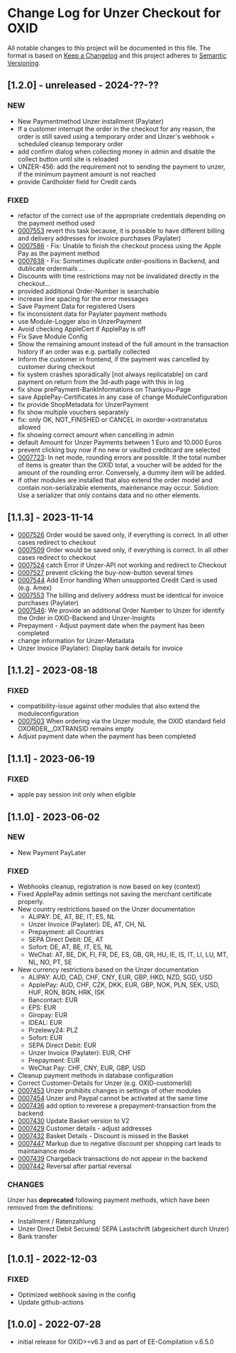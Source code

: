 # Change Log for Unzer Checkout for OXID

All notable changes to this project will be documented in this file.
The format is based on [Keep a Changelog](http://keepachangelog.com/)
and this project adheres to [Semantic Versioning](http://semver.org/).

## [1.2.0] - unreleased - 2024-??-??

### NEW
- New Paymentmethod Unzer installment (Paylater)
- If a customer interrupt the order in the checkout for any reason, the order is still saved using a temporary order and Unzer's webhook + scheduled cleanup  temporary order
- add confirm dialog when collecting money in admin and disable the collect button until site is reloaded
- UNZER-456: add the requirement not to sending the payment to unzer, if the minimum payment amount is not reached
- provide Cardholder field for Credit cards

### FIXED
- refactor of the correct use of the appropriate credentials depending on the payment method used
- [0007553](https://bugs.oxid-esales.com/view.php?id=7553) revert this task because, it is possible to have different billing and delivery addresses for invoice purchases (Paylater)
- [0007586](https://bugs.oxid-esales.com/view.php?id=7586) - Fix: Unable to finish the checkout process using the Apple Pay as the payment method
- [0007638](https://bugs.oxid-esales.com/view.php?id=7638) - Fix: Sometimes duplicate order-positions in Backend, and dublicate ordermails ...
- Discounts with time restrictions may not be invalidated directly in the checkout...
- provided additional Order-Number is searchable
- increase line spacing for the error messages
- Save Payment Data for registered Users
- fix inconsistent data for Paylater payment methods
- use Module-Logger also in UnzerPayment
- Avoid checking AppleCert if ApplePay is off
- Fix Save Module Config
- Show the remaining amount instead of the full amount in the transaction history if an order was e.g. partially collected
- Inform the customer in frontend, if the payment was cancelled by customer during checkout
- fix system crashes sporadically [not always replicatable] on card payment on return from the 3d-auth page with this in log
- fix show prePayment-BankInformations on Thankyou-Page
- save ApplePay-Certificates in any case of change ModuleConfiguration
- fix provide ShopMetadata for UnzerPayment
- fix show multiple vouchers separately
- fix: only OK, NOT_FINISHED or CANCEL in oxorder->oxtranstatus allowed
- fix showing correct amount when cancelling in admin
- default Amount for Unzer Payments between 1 Euro and 10.000 Euros
- prevent clicking buy now if no new or vaulted creditcard are selected
- [0007723](https://bugs.oxid-esales.com/view.php?id=7723): In net mode, rounding errors are possible. If the total number of items is greater than the OXID total, a voucher will be added for the amount of the rounding error. Conversely, a dummy item will be added.
- If other modules are installed that also extend the order model and contain non-serializable elements, maintenance may occur. Solution: Use a serializer that only contains data and no other elements.

## [1.1.3] - 2023-11-14

- [0007526](https://bugs.oxid-esales.com/view.php?id=7526) Order would be saved only, if everything is correct. In all other cases redirect to checkout
- [0007509](https://bugs.oxid-esales.com/view.php?id=7509) Order would be saved only, if everything is correct. In all other cases redirect to checkout
- [0007524](https://bugs.oxid-esales.com/view.php?id=7524) catch Error if Unzer-API not working and redirect to Checkout
- [0007527](https://bugs.oxid-esales.com/view.php?id=7527) prevent clicking the buy-now-button several times
- [0007544](https://bugs.oxid-esales.com/view.php?id=7544) Add Error handling When unsupported Credit Card is used (e.g. Amex)
- [0007553](https://bugs.oxid-esales.com/view.php?id=7553) The billing and delivery address must be identical for invoice purchases (Paylater)
- [0007546](https://bugs.oxid-esales.com/view.php?id=7546): We provide an additional Order Number to Unzer for identify the Order in OXID-Backend and Unzer-Insights
- Prepayment - Adjust payment date when the payment has been completed
- change information for Unzer-Metadata
- Unzer Invoice (Paylater): Display bank details for invoice

## [1.1.2] - 2023-08-18

### FIXED
- compatibility-issue against other modules that also extend the moduleconfiguration
- [0007503](https://bugs.oxid-esales.com/view.php?id=7503) When ordering via the Unzer module, the OXID standard field OXORDER__OXTRANSID remains empty
- Adjust payment date when the payment has been completed

## [1.1.1] - 2023-06-19

### FIXED
- apple pay session init only when eligible

## [1.1.0] - 2023-06-02

### NEW
- New Payment PayLater
### FIXED
- Webhooks cleanup, registration is now based on key (context)
- Fixed ApplePay admin settings not saving the merchant certificate properly.
- New country restrictions based on the Unzer documentation
  - ALIPAY: DE, AT, BE, IT, ES, NL
  - Unzer Invoice (Paylater): DE, AT, CH, NL
  - Prepayment: all Countries
  - SEPA Direct Debit: DE, AT
  - Sofort: DE, AT, BE, IT, ES, NL
  - WeChat: AT, BE, DK, FI, FR, DE, ES, GB, GR, HU, IE, IS, IT, LI, LU, MT, NL, NO, PT, SE
- New currency restrictions based on the Unzer documentation
  - ALIPAY: AUD, CAD, CHF, CNY, EUR, GBP, HKD, NZD, SGD, USD
  - ApplePay: AUD, CHF, CZK, DKK, EUR, GBP, NOK, PLN, SEK, USD, HUF, RON, BGN, HRK, ISK
  - Bancontact: EUR
  - EPS: EUR
  - Giropay: EUR
  - IDEAL: EUR
  - Przelewy24: PLZ
  - Sofort: EUR
  - SEPA Direct Debit: EUR
  - Unzer Invoice (Paylater): EUR, CHF
  - Prepayment: EUR
  - WeChat Pay: CHF, CNY, EUR, GBP, USD
- Cleanup payment methods in database configuration
- Correct Customer-Details for Unzer (e.g. OXID-customerId)
- [0007453](https://bugs.oxid-esales.com/view.php?id=7453) Unzer prohibits changes in settings of other modules
- [0007454](https://bugs.oxid-esales.com/view.php?id=7454) Unzer and Paypal cannot be activated at the same time
- [0007436](https://bugs.oxid-esales.com/view.php?id=7436) add option to reverese a prepayment-transaction from the backend
- [0007430](https://bugs.oxid-esales.com/view.php?id=7430) Update Basket version to V2
- [0007429](https://bugs.oxid-esales.com/view.php?id=7429) Customer details - adjust addresses
- [0007432](https://bugs.oxid-esales.com/view.php?id=7432) Basket Details - Discount is missed in the Basket
- [0007447](https://bugs.oxid-esales.com/view.php?id=7447) Markup due to negative discount per shopping cart leads to maintainance mode
- [0007439](https://bugs.oxid-esales.com/view.php?id=7439) Chargeback transactions do not appear in the backend
- [0007442](https://bugs.oxid-esales.com/view.php?id=7442) Reversal after partial reversal

### CHANGES
Unzer has **deprecated** following payment methods, which have been removed from the definitions:
- Installment / Ratenzahlung
- Unzer Direct Debit Secured/ SEPA Lastschrift (abgesichert durch Unzer)
- Bank transfer


## [1.0.1] - 2022-12-03

### FIXED
- Optimized webhook saving in the config
- Update github-actions

## [1.0.0] - 2022-07-28

- initial release for OXID>=v6.3 and as part of EE-Compilation v.6.5.0
